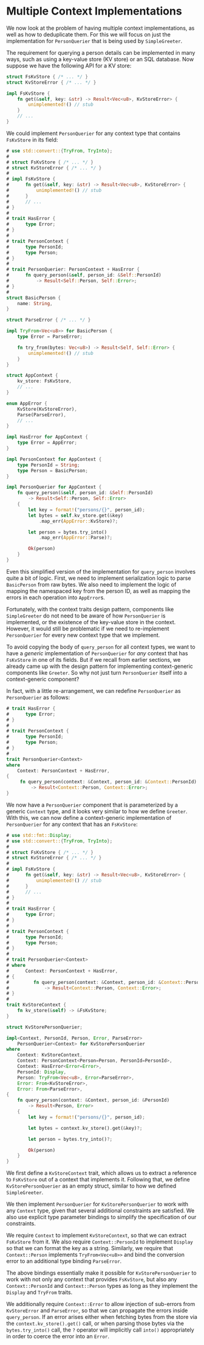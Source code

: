 # Multiple Context Implementations

We now look at the problem of having multiple context implementations,
as well as how to deduplicate them. For this we will focus on just the
implementation for `PersonQuerier` that is being used by `SimpleGreeter`.

The requirement for querying a person details can be implemented in many
ways, such as using a key-value store (KV store) or an SQL database.
Now suppose we have the following API for a KV store:

```rust
struct FsKvStore { /* ... */ }
struct KvStoreError { /* ... */ }

impl FsKvStore {
    fn get(&self, key: &str) -> Result<Vec<u8>, KvStoreError> {
        unimplemented!() // stub
    }
    // ...
}
```

We could implement `PersonQuerier` for any context type that
contains `FsKvStore` in its field:

```rust
# use std::convert::{TryFrom, TryInto};
#
# struct FsKvStore { /* ... */ }
# struct KvStoreError { /* ... */ }
#
# impl FsKvStore {
#      fn get(&self, key: &str) -> Result<Vec<u8>, KvStoreError> {
#          unimplemented!() // stub
#      }
#      // ...
# }
#
# trait HasError {
#      type Error;
# }
#
# trait PersonContext {
#      type PersonId;
#      type Person;
# }
#
# trait PersonQuerier: PersonContext + HasError {
#      fn query_person(&self, person_id: &Self::PersonId)
#          -> Result<Self::Person, Self::Error>;
# }
#
struct BasicPerson {
    name: String,
}

struct ParseError { /* ... */ }

impl TryFrom<Vec<u8>> for BasicPerson {
    type Error = ParseError;

    fn try_from(bytes: Vec<u8>) -> Result<Self, Self::Error> {
        unimplemented!() // stub
    }
}

struct AppContext {
    kv_store: FsKvStore,
    // ...
}

enum AppError {
    KvStore(KvStoreError),
    Parse(ParseError),
    // ...
}

impl HasError for AppContext {
    type Error = AppError;
}

impl PersonContext for AppContext {
    type PersonId = String;
    type Person = BasicPerson;
}

impl PersonQuerier for AppContext {
    fn query_person(&self, person_id: &Self::PersonId)
        -> Result<Self::Person, Self::Error>
    {
        let key = format!("persons/{}", person_id);
        let bytes = self.kv_store.get(&key)
            .map_err(AppError::KvStore)?;

        let person = bytes.try_into()
            .map_err(AppError::Parse)?;

        Ok(person)
    }
}
```

Even this simplified version of the implementation for `query_person` involves
quite a bit of logic. First, we need to implement serialization logic
to parse `BasicPerson` from raw bytes. We also need to implement the logic
of mapping the namespaced key from the person ID, as well as mapping
the errors in each operation into `AppError`s.

Fortunately, with the context traits design pattern, components like
`SimpleGreeter` do not need to be aware of how `PersonQuerier` is
implemented, or the existence of the key-value store in the context.
However, it would still be problematic if we need to re-implement
`PersonQuerier` for every new context type that we implement.

To avoid copying the body of `query_person` for all context types,
we want to have a _generic_ implementation of `PersonQuerier`
for _any_ context that has `FsKvStore` in one of its fields.
But if we recall from earlier sections, we already came up with
the design pattern for implementing context-generic components
like `Greeter`. So why not just turn `PersonQuerier` itself
into a context-generic component?

In fact, with a little re-arrangement, we can redefine
`PersonQuerier` as `PersonQuerier` as follows:

```rust
# trait HasError {
#      type Error;
# }
#
# trait PersonContext {
#      type PersonId;
#      type Person;
# }
#
trait PersonQuerier<Context>
where
    Context: PersonContext + HasError,
{
     fn query_person(context: &Context, person_id: &Context::PersonId)
         -> Result<Context::Person, Context::Error>;
}
```

We now have a `PersonQuerier` component that is parameterized by a generic
`Context` type, and it looks very similar to how we define `Greeter`.
With this, we can now define a context-generic implementation of
`PersonQuerier` for any context that has an `FsKvStore`:

```rust
# use std::fmt::Display;
# use std::convert::{TryFrom, TryInto};
#
# struct FsKvStore { /* ... */ }
# struct KvStoreError { /* ... */ }
#
# impl FsKvStore {
#      fn get(&self, key: &str) -> Result<Vec<u8>, KvStoreError> {
#          unimplemented!() // stub
#      }
#      // ...
# }
#
# trait HasError {
#      type Error;
# }
#
# trait PersonContext {
#      type PersonId;
#      type Person;
# }
#
# trait PersonQuerier<Context>
# where
#      Context: PersonContext + HasError,
# {
#         fn query_person(context: &Context, person_id: &Context::PersonId)
#             -> Result<Context::Person, Context::Error>;
# }
#
trait KvStoreContext {
    fn kv_store(&self) -> &FsKvStore;
}

struct KvStorePersonQuerier;

impl<Context, PersonId, Person, Error, ParseError>
    PersonQuerier<Context> for KvStorePersonQuerier
where
    Context: KvStoreContext,
    Context: PersonContext<Person=Person, PersonId=PersonId>,
    Context: HasError<Error=Error>,
    PersonId: Display,
    Person: TryFrom<Vec<u8>, Error=ParseError>,
    Error: From<KvStoreError>,
    Error: From<ParseError>,
{
    fn query_person(context: &Context, person_id: &PersonId)
        -> Result<Person, Error>
    {
        let key = format!("persons/{}", person_id);

        let bytes = context.kv_store().get(&key)?;

        let person = bytes.try_into()?;

        Ok(person)
    }
}
```

We first define a `KvStoreContext` trait, which allows us to extract
a reference to `FsKvStore` out of a context that implements it.
Following that, we define `KvStorePersonQuerier` as an empty struct,
similar to how we defined `SimpleGreeter`.

We then implement `PersonQuerier` for `KvStorePersonQuerier` to
work with any `Context` type, given that several additional constraints
are satisfied. We also use explicit type parameter bindings to simplify
the specification of our constraints.

We require `Context` to implement `KvStoreContext`, so that we can
extract `FsKvStore` from it. We also require `Context::PersonId` to
implement `Display` so that we can format the key as a string. Similarly,
we require that `Context::Person` implements `TryFrom<Vec<u8>>`
and bind the conversion error to an additional type binding `ParseError`.

The above bindings essentially make it possible for `KvStorePersonQuerier`
to work with not only any context that provides `FsKvStore`, but also
any `Context::PersonId` and `Context::Person` types as long as they
implement the `Display` and `TryFrom` traits.

We additionally require `Context::Error` to allow injection of sub-errors
from `KvStoreError` and `ParseError`, so that we can propagate the errors
inside `query_person`. If an error arises either when fetching bytes from the
store via the `context.kv_store().get()` call, or when parsing those bytes via
the `bytes.try_into()` call, the `?` operator will implicitly call `into()`
appropriately in order to coerce the error into an `Error`.
